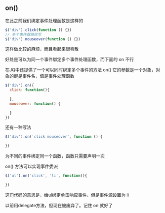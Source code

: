 ## on()

在此之前我们绑定事件处理函数是这样的

```javascript
$('div').click(function () {})
// 多个事件就继续写
$('div').mouseover(function () {})
```

这样做比较的麻烦，而且看起来很零散

好处是可以为同一个事件绑定多个事件处理函数，而下面的 on 不行

在JQ中还提供了一个可以同时绑定多个事件的方法 on() 它的参数是一个对象，对象的键是事件名，值是事件处理函数

```javascript
$('div').on({
  click: function(){
    
  },
  mouseover: function() {
    
  }
})
```

还有一种写法

```javascript
$('div').on('click mouseover', function () {
  
})
```

为不同的事件绑定同一个函数，函数只需要声明一次

on() 方法可以实现事件委派

```javascript
$('ul').on('click', 'li', function(){
  
})
```

这句代码的意思是，给ul绑定单击响应事件，但是事件源设置为 li

以前用delegate方法，但现在被废弃了。记住 on 就好了
